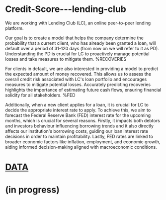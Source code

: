 # Credit-Score---lending-club
We are working with Lending Club (LC), an online peer-to-peer lending platform.

Our goal is to create a model that helps the company determine the probability that a current client, who has already been granted a loan, will default over a period of 31-120 days (from now on we will refer to it as PD). Understanding the PD is crucial for LC to proactively manage potential losses and take measures to mitigate them.
%RECOVERIES

For clients in default, we are also interested in providing a model to predict the expected amount of money recovered. This allows us to assess the overall credit risk associated with LC's loan portfolio and encourages measures to mitigate potential losses. Accurately predicting recoveries highlights the importance of estimating future cash flows, ensuring financial solidity for all stakeholders.
%FED

Additionally, when a new client applies for a loan, it is crucial for LC to decide the appropriate interest rate to apply. To achieve this, we aim to forecast the Federal Reserve Bank (FED) interest rate for the upcoming months, which is crucial for several reasons. Firstly, it impacts both debtors and investors behaviour influencing borrowing trends and it also directly affects our institution's borrowing costs, guiding our loan interest rate decisions in order to maintain profitability. Lastly, FED rates are linked to broader economic factors like inflation, employment, and economic growth, aiding informed decision-making aligned with macroeconomic conditions.

# [DATA](https://www.kaggle.com/datasets/shawnysun/loan-data-for-credit-risk-modeling)

# (in progress)



